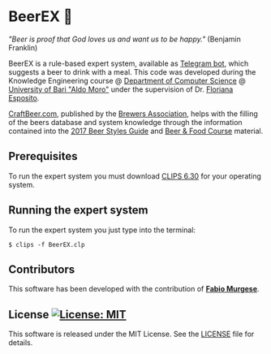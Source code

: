 # BeerEX :beer:

*"Beer is proof that God loves us and want us to be happy."* (Benjamin Franklin)

BeerEX is a rule-based expert system, available as [Telegram bot](https://t.me/BeerEXpertBot), which suggests a  beer to 
drink with a meal. This code was developed during the Knowledge Engineering course @ 
[Department of Computer Science](http://www.uniba.it/ricerca/dipartimenti/informatica) 
@ [University of Bari "Aldo Moro"](http://www.uniba.it/) under the supervision of Dr. 
[Floriana Esposito](http://lacam.di.uniba.it/people/FlorianaEsposito.html).

[CraftBeer.com](https://www.craftbeer.com), published by the [Brewers Association](https://www.brewersassociation.org/),
helps with the filling of the beers database and system knowledge through the information contained into the
[2017 Beer Styles Guide](https://www.craftbeer.com/wp-content/uploads/2014/12/craftbeerdotcom-beer-styles.pdf) and 
[Beer & Food Course](http://www.craftbeer.com/wp-content/uploads/CB_Food_Course/BeerAndFoodCourse.pdf) material.

## Prerequisites

To run the expert system you must download [CLIPS 6.30](https://sourceforge.net/projects/clipsrules/files/CLIPS/6.30/) 
for your operating system.

## Running the expert system

To run the expert system you just type into the terminal:

```
$ clips -f BeerEX.clp
```

## Contributors

This software has been developed with the contribution of [**Fabio Murgese**](https://github.com/FabioMurgese).

## License [![License: MIT](https://img.shields.io/badge/License-MIT-yellow.svg)](https://opensource.org/licenses/MIT)

This software is released under the MIT License. See the [LICENSE](LICENSE) file for details.

